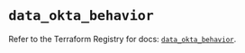 # `data_okta_behavior`

Refer to the Terraform Registry for docs: [`data_okta_behavior`](https://registry.terraform.io/providers/okta/okta/4.12.0/docs/data-sources/behavior).

